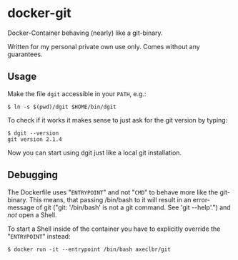 # docker-git

Docker-Container behaving (nearly) like a git-binary.

Written for my personal private own use only. Comes without any guarantees.

## Usage

Make the file ``dgit`` accessible in your ``PATH``, e.g.:

    $ ln -s $(pwd)/dgit $HOME/bin/dgit

To check if it works it makes sense to just ask for the git version by typing:

    $ dgit --version
    git version 2.1.4

Now you can start using dgit just like a local git installation.

## Debugging

The Dockerfile uses "``ENTRYPOINT``" and not "``CMD``" to behave more like the git-binary. This means, that passing /bin/bash to it will result in an error-message of git ("git: '/bin/bash' is not a git command. See 'git --help'.") and *not* open a Shell.

 To start a Shell inside of the container you have to explicitly override the "``ENTRYPOINT``" instead:

    $ docker run -it --entrypoint /bin/bash axeclbr/git
